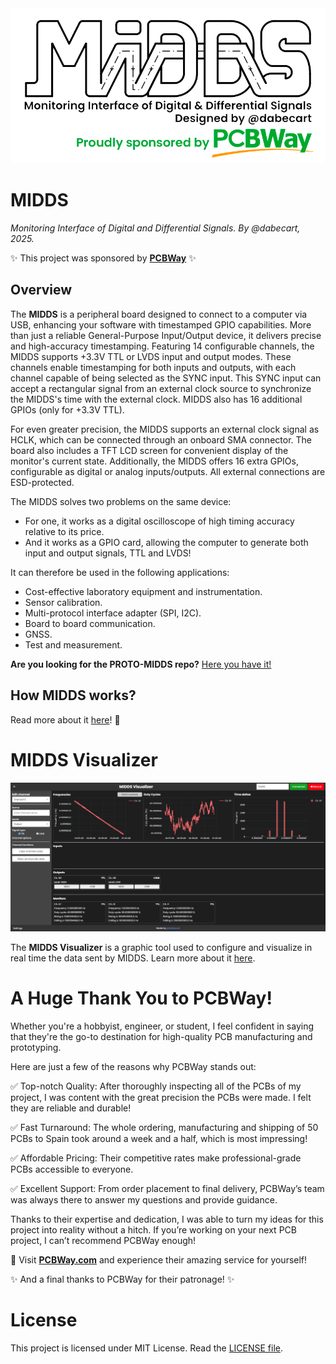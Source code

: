 <img src="media/SponsoredBanner.png" width="800"/>

# MIDDS
*Monitoring Interface of Digital and Differential Signals. By @dabecart, 2025.*

✨ This project was sponsored by [**PCBWay**](#a-huge-thank-you-to-pcbway) ✨

## Overview

The **MIDDS** is a peripheral board designed to connect to a computer via USB, enhancing your software with timestamped GPIO capabilities. More than just a reliable General-Purpose Input/Output device, it delivers precise and high-accuracy timestamping. Featuring 14 configurable channels, the MIDDS supports +3.3V TTL or LVDS input and output modes. These channels enable timestamping for both inputs and outputs, with each channel capable of being selected as the SYNC input. This SYNC input can accept a rectangular signal from an external clock source to synchronize the MIDDS's time with the external clock. MIDDS also has 16 additional GPIOs (only for +3.3V TTL).

For even greater precision, the MIDDS supports an external clock signal as HCLK, which can be connected through an onboard SMA connector. The board also includes a TFT LCD screen for convenient display of the monitor's current state. Additionally, the MIDDS offers 16 extra GPIOs, configurable as digital or analog inputs/outputs. All external connections are ESD-protected.

The MIDDS solves two problems on the same device:

- For one, it works as a digital oscilloscope of high timing accuracy relative to its price.
- And it works as a GPIO card, allowing the computer to generate both input and output signals, TTL and LVDS!

It can therefore be used in the following applications:

- Cost-effective laboratory equipment and instrumentation.
- Sensor calibration.
- Multi-protocol interface adapter (SPI, I2C).
- Board to board communication.
- GNSS.
- Test and measurement.

**Are you looking for the PROTO-MIDDS repo?** [Here you have it!](https://github.com/dabecart/PROTO-MIDDS)

## How MIDDS works?
Read more about it [here](/docs/README.md)! 💫

# MIDDS Visualizer

<img src="media/photos/DashboardCapture.png" width="800"/>

The **MIDDS Visualizer** is a graphic tool used to configure and visualize in real time the data sent by MIDDS. Learn more about it [here](https://github.com/dabecart/MIDDS-Visualizer).

# A Huge Thank You to PCBWay! 

Whether you're a hobbyist, engineer, or student, I feel confident in saying that they're the go-to destination for high-quality PCB manufacturing and prototyping.

Here are just a few of the reasons why PCBWay stands out:

✅ Top-notch Quality: After thoroughly inspecting all of the PCBs of my project, I was content with the great precision the PCBs were made. I felt they are reliable and durable!

✅ Fast Turnaround: The whole ordering, manufacturing and shipping of 50 PCBs to Spain took around a week and a half, which is most impressing! 

✅ Affordable Pricing: Their competitive rates make professional-grade PCBs accessible to everyone.

✅ Excellent Support: From order placement to final delivery, PCBWay’s team was always there to answer my questions and provide guidance.

Thanks to their expertise and dedication, I was able to turn my ideas for this project into reality without a hitch. If you’re working on your next PCB project, I can’t recommend PCBWay enough!

🎉 Visit [**PCBWay.com**](https://www.pcbway.com/) and experience their amazing service for yourself!

✨ And a final thanks to PCBWay for their patronage! ✨

# License
This project is licensed under MIT License. Read the [LICENSE file](/LICENSE).